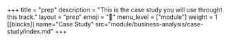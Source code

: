 +++
title = "prep"
description = "This is the case study you will use throught this track."
layout = "prep"
emoji = "📅"
menu_level = ["module"]
weight = 1
[[blocks]]
name="Case Study"
src="module/business-analysis/case-study/index.md"
+++
